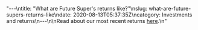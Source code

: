 "---\ntitle: \"What are Future Super's returns like?\"\nslug: what-are-future-supers-returns-like\ndate: 2020-08-13T05:37:35Z\ncategory: Investments and returns\n---\n\nRead about our most recent returns [here](https://www.futuresuper.com.au/performance-and-returns).\n"